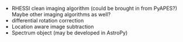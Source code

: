 * RHESSI clean imaging algorithm (could be brought in from PyAPES?) Maybe other imaging algorithms as well?
* differential rotation correction
* Location aware image subtraction
* Spectrum object (may be developed in AstroPy)